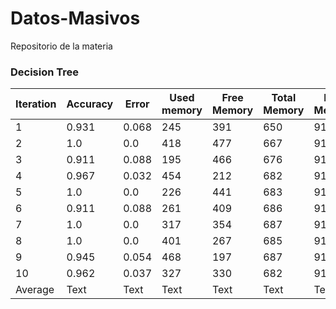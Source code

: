 # Datos-Masivos
Repositorio de la materia


### Decision Tree
| Iteration | Accuracy | Error | Used memory | Free Memory | Total Memory | Max Memory | Time (seconds)
| ----------- | ----------- | ----------- | ----------- | ----------- | ----------- | ----------- | ----------- |
| 1 | 0.931 | 0.068 | 245 | 391 | 650 | 910 | 11.951 |
| 2 | 1.0 | 0.0 | 418 | 477 | 667 | 910 | 4.126 |
| 3 | 0.911 | 0.088 | 195 | 466 | 676 | 910 | 3.606 |
| 4 | 0.967 | 0.032 | 454 | 212 | 682 | 910 | 3.422 |
| 5 | 1.0 | 0.0 | 226 | 441 | 683 | 910 | 3.535 |
| 6 | 0.911 | 0.088 | 261 | 409 | 686 | 910 | 3.326 |
| 7 | 1.0 | 0.0 | 317 | 354 | 687 | 910 | 3.242 |
| 8 | 1.0 | 0.0 | 401 | 267 | 685 | 910 | 3.445 |
| 9 | 0.945 | 0.054 | 468 | 197 | 687 | 910 | 3.314 |
| 10 | 0.962 | 0.037 | 327 | 330 | 682 | 910 | 3.743 |
| Average | Text | Text  | Text  | Text  | Text  | Text  | Text |
